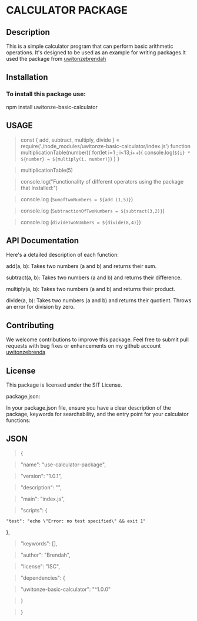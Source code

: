 # CALCULATOR PACKAGE
## Description
 This is a simple calculator program that can perform basic arithmetic operations. It's designed to be used as an example for writing packages.It used the package from  [uwitonzebrendah](https://www.npmjs.com/package/uwitonze-basic-calculator?activeTab=readme)
## Installation
### To install this package use:
npm install uwitonze-basic-calculator
## USAGE
> const { add, subtract, multiply, divide } = require('./node_modules/uwitonze-basic-calculator/index.js')
function multiplicationTable(number){
    for(let i=1 ; i<13;i++){
        console.log(`${i} * ${number} = ${multiply(i, number)}`)
    }
}

> multiplicationTable(5)

> console.log("Functionality of different  operators using the package that Installed:")

> console.log (`SumofTwoNumbers = ${add (1,5)}`)

> console.log (`SubtractionOfTwoNumbers = ${subtract(3,2)}`)

> console.log (`divideTwoNUmbers = ${divide(8,4)}`)
 
 ## API Documentation

Here's a detailed description of each function:

add(a, b): Takes two numbers (a and b) and returns their sum.

subtract(a, b): Takes two numbers (a and b) and returns their difference.

multiply(a, b): Takes two numbers (a and b) and returns their product.

divide(a, b): Takes two numbers (a and b) and returns their quotient. Throws an error for division by zero.

## Contributing
We welcome contributions to improve this package. Feel free to submit pull requests with bug fixes or enhancements on my github account [uwitonzebrenda](https://github.com/brendahuwitonze)

## License
This package is licensed under the SIT License.

package.json:

In your package.json file, ensure you have a clear description of the package, keywords for searchability, and the entry point for your calculator functions:
## JSON
> {

  > "name": "use-calculator-package",

  > "version": "1.0.1",

  > "description": "",

  > "main": "index.js",

  > "scripts": {

    "test": "echo \"Error: no test specified\" && exit 1"

  },
  > "keywords": [],

  > "author": "Brendah",

  > "license": "ISC",

  > "dependencies": {

   > "uwitonze-basic-calculator": "^1.0.0"

 >  }

> }



